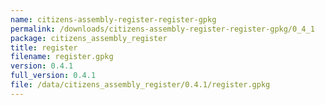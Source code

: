 ```yaml
---
name: citizens-assembly-register-register-gpkg
permalink: /downloads/citizens-assembly-register-register-gpkg/0_4_1
package: citizens_assembly_register
title: register
filename: register.gpkg
version: 0.4.1
full_version: 0.4.1
file: /data/citizens_assembly_register/0.4.1/register.gpkg
---
```

